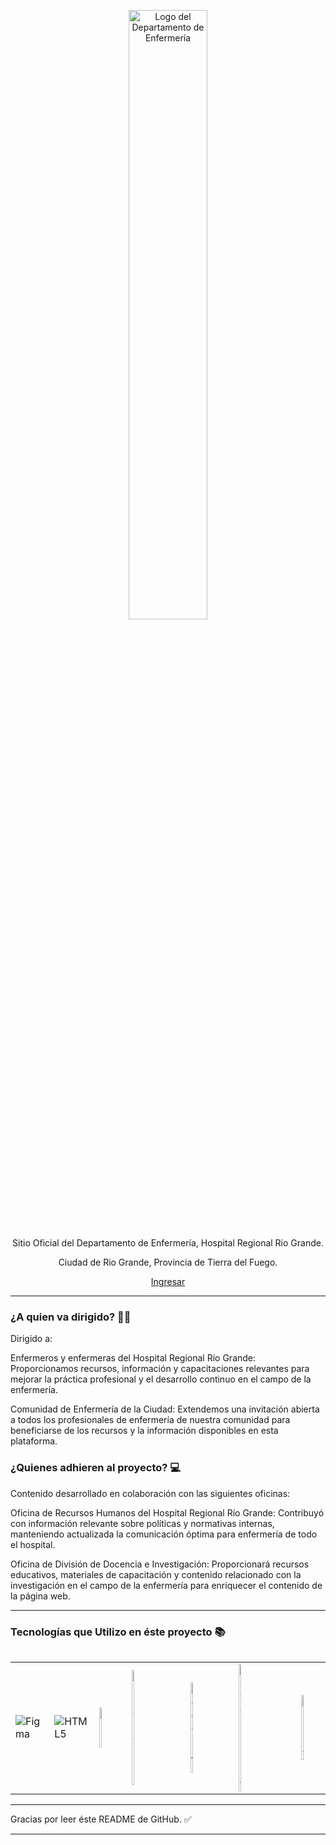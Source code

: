 <p align="center">
    <img src="https://res.cloudinary.com/nursingstaff/image/upload/v1718114072/nursingHRRG/assets/LogoDepartamento_fondo_blanco_x11bhh.png" alt="Logo del Departamento de Enfermería" width="50%">
</p>

<p align="center">Sitio Oficial del Departamento de Enfermería, Hospital Regional Rio Grande.</p>
<p align="center">Ciudad de Rio Grande, Provincia de Tierra del Fuego.</p>

<p align="center">
  <a href="https://enfermeriahrrg.com.ar/">Ingresar</a>
</p>


</div>

<hr>

### ¿A quien va dirigido? 👨‍🔬

Dirigido a:

Enfermeros y enfermeras del Hospital Regional Río Grande: Proporcionamos recursos, información y capacitaciones relevantes para mejorar la práctica profesional y el desarrollo continuo en el campo de la enfermería.

Comunidad de Enfermería de la Ciudad: Extendemos una invitación abierta a todos los profesionales de enfermería de nuestra comunidad para beneficiarse de los recursos y la información disponibles en esta plataforma.

### ¿Quienes adhieren al proyecto? 💻

Contenido desarrollado en colaboración con las siguientes oficinas:

Oficina de Recursos Humanos del Hospital Regional Río Grande: Contribuyó con información relevante sobre políticas y normativas internas, manteniendo actualizada la comunicación óptima para enfermería de todo el hospital.

Oficina de División de Docencia e Investigación: Proporcionará recursos educativos, materiales de capacitación y contenido relacionado con la investigación en el campo de la enfermería para enriquecer el contenido de la página web.

<hr>

### Tecnologías que Utilizo en éste proyecto 📚

<table cellspacing="20">

<div align="center">
    <table>
        <tr>
            <td><img src="https://res.cloudinary.com/nursingstaff/image/upload/v1718114930/Portfolio/soft%20skills/figma_wbuwva.svg" alt="Figma"></td>
            <td><img src="https://res.cloudinary.com/nursingstaff/image/upload/v1718114930/Portfolio/soft%20skills/html5_nhdan7.svg" alt="HTML5"></td>
            <td><img src="https://res.cloudinary.com/nursingstaff/image/upload/v1718114932/Portfolio/soft%20skills/css_ega4yd.svg" alt="CSS" width="20%"></td>
            <td><img src="https://res.cloudinary.com/nursingstaff/image/upload/v1718114933/Portfolio/soft%20skills/bs_a824sk.svg" alt="Bootstrap" width="20%"></td>
            <td><img src="https://res.cloudinary.com/nursingstaff/image/upload/v1718114928/Portfolio/soft%20skills/nodejs_jtdybu.svg" alt="Node.js" width="20%"></td>
            <td><img src="https://res.cloudinary.com/nursingstaff/image/upload/v1718114929/Portfolio/soft%20skills/js_dhfsyl.svg" alt="JavaScript" width="10%"></td>
            <td><img src="https://res.cloudinary.com/nursingstaff/image/upload/v1718114926/Portfolio/soft%20skills/react_fafq9u.svg" alt="React" width="20%"></td>
        </tr>
    </table>
</div>




<hr>


Gracias por leer éste README de GitHub. ✅


---
